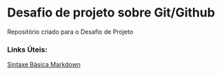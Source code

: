 # Desafio de projeto sobre Git/Github
Repositório criado para o Desafio de Projeto

### Links Úteis:
[Sintaxe Básica Markdown](https://www.markdownguide.org/basic-syntax/)
